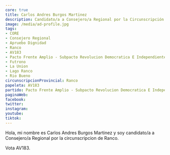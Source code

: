 ```yaml
---
core: true
title: Carlos Andres Burgos Martinez
description: Candidato/a a Consejero/a Regional por la Circunscripción de Ranco
image: /media/ad-profile.jpg
tags:
- CORE
- Consejero Regional
- Apruebo Dignidad
- Ranco
- AV183
- Pacto Frente Amplio - Subpacto Revolucion Democratica E Independientes - Revolucion Democratica
- Futrono
- La Union
- Lago Ranco
- Rio Bueno
circunscripcionProvincial: Ranco
papeleta: AV183
partido: Pacto Frente Amplio - Subpacto Revolucion Democratica E Independientes - Revolucion Democratica
paginaWeb:
facebook:
twitter:
instagram:
youtube:
tiktok:
---
```

Hola, mi nombre es Carlos Andres Burgos Martinez y soy candidato/a a Consejero/a Regional por la circunscripcion de Ranco.

Vota AV183.